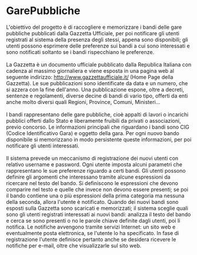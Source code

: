 # GarePubbliche

L'obiettivo del progetto è di raccogliere e memorizzare i bandi delle gare pubbliche pubblicati dalla Gazzetta
Ufficiale, per poi notificare gli utenti registrati al sistema della presenza degli stessi, appena sono disponibili; gli utenti
possono esprimere delle preferenze sui bandi a cui sono interessati e sono notificati soltanto se i bandi rispecchiano le
preferenze. <br/><br/>
La Gazzetta è un documento ufficiale pubblicato dalla Republica Italiana con cadenza al massimo giornaliera e viene
esposta in una pagina web al seguente indirizzo: http://www.gazzettaufficiale.it/ (Home Page della Gazzetta). Le sue
pubblicazioni sono identificate da data e un numero, che si azzera con la fine dell'anno. Una pubblicazione espone, oltre
a decreti, sentenze e regolamenti, diverse decine di bandi di vario tipo, offerti da enti anche molto diversi quali Regioni,
Province, Comuni, Ministeri... <br/><br/>
I bandi rappresentano delle gare pubbliche, cioè appalti di lavori o incarichi pubblici offerti dallo Stato e liberamente
fruibili da privati o associazioni, previo concorso. Le informazioni principali che riguardano i bandi sono CIG (Codice
Identificativo Gara) e oggetto della gara.
Per ogni nuovo bando disponibile si memorizzano in modo persistente queste informazioni, per poi notificare gli utenti
interessati.<br><br/>
Il sistema prevede un meccanismo di registrazione dei nuovi utenti con relativo username e password. Ogni utente
imposta alcuni parametri che rappresentano le sue preferenze riguardo a certi bandi.
Gli utenti possono definire gli argomenti che interessano tramite alcune espressioni da ricercare nel testo del bando. Si
definiscono le espressioni che devono comparire nel testo e quelle che invece non devono essere presenti; se poi il
bando contiene una o più espressioni della prima categoria ma nessuna della seconda, allora l'utente è notificato.
Quando dei nuovi bandi sono esposti sulla Gazzetta sono scaricati e memorizzati; il sistema sceglie quali sono gli utenti
registrati interessati ai nuovi bandi: analizza il testo del bando e cerca se sono presenti o no le parole chiave definite
dagli utenti, poi li notifica.
Le notifiche avvengono tramite servizi Internet: un sito web e eventualmente posta elettronica, se l'utente lo ha
specificato. In fase di registrazione l'utente definisce pertanto anche se desidera ricevere le notifiche per e-mail, oltre
che visualizzarle sul sito web.
